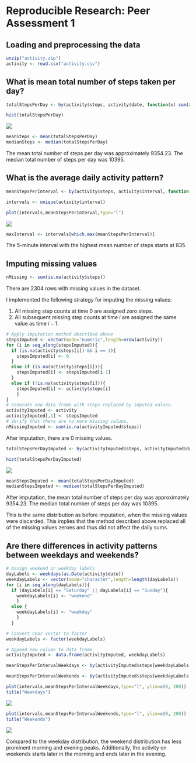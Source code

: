 # Reproducible Research: Peer Assessment 1


## Loading and preprocessing the data


```r
unzip("activity.zip")
activity <- read.csv("activity.csv")
```

## What is mean total number of steps taken per day?


```r
totalStepsPerDay <- by(activity$steps, activity$date, function(x) sum(x, na.rm=TRUE))

hist(totalStepsPerDay)
```

![](PA1_template_files/figure-html/unnamed-chunk-2-1.png) 

```r
meanSteps <- mean(totalStepsPerDay)
medianSteps <- median(totalStepsPerDay)
```
The mean total number of steps per day was approximately 9354.23. 
The median total number of steps per day was 10395.

## What is the average daily activity pattern?

```r
meanStepsPerInterval <- by(activity$steps, activity$interval, function(x) mean(x, na.rm=TRUE))

intervals <- unique(activity$interval)

plot(intervals,meanStepsPerInterval,type="l")
```

![](PA1_template_files/figure-html/unnamed-chunk-3-1.png) 

```r
maxInterval <- intervals[which.max(meanStepsPerInterval)]
```

The 5-minute interval with the highest mean number of steps starts at 835.

## Imputing missing values


```r
nMissing <- sum(is.na(activity$steps))
```

There are 2304 rows with missing values in the dataset.

I implemented the following strategy for imputing the missing values:  
1. All missing step counts at time 0 are assigned zero steps.  
2. All subsequent missing step counts at time $i$ are assigned the same value
as time $i-1$.  


```r
# Apply imputation method described above
stepsImputed <- vector(mode="numeric",length=nrow(activity))
for (i in seq_along(stepsImputed)){
  if (is.na(activity$steps[i]) && i == 1){
    stepsImputed[i] <- 0
  }
  else if (is.na(activity$steps[i])){
    stepsImputed[i] <- stepsImputed[i-1]
  }
  else if (!is.na(activity$steps[i])){
    stepsImputed[i] <- activity$steps[i]
    }
}
# Generate new data frame with steps replaced by imputed values.
activityImputed <- activity
activityImputed[,1] <- stepsImputed
# Verify that there are no more missing values. 
nMissingImputed <- sum(is.na(activityImputed$steps))
```

After imputation, there are 0 missing values.


```r
totalStepsPerDayImputed <- by(activityImputed$steps, activityImputed$date, function(x) sum(x))

hist(totalStepsPerDayImputed)
```

![](PA1_template_files/figure-html/unnamed-chunk-6-1.png) 

```r
meanStepsImputed <- mean(totalStepsPerDayImputed)
medianStepsImputed <- median(totalStepsPerDayImputed)
```

After imputation, the mean total number of steps per day
was approximately 9354.23. 
The median total number of steps per day was 10395.  

This is the same distribution as before imputation, when
the missing values were discarded. This implies that the
method described above replaced all of the missing values
zeroes and thus did not affect the daily sums.


## Are there differences in activity patterns between weekdays and weekends?


```r
# Assign weekend or weekday labels
dayLabels <- weekdays(as.Date(activity$date))
weekdayLabels <- vector(mode="character",length=length(dayLabels))
for (i in seq_along(dayLabels)){
  if (dayLabels[i] == "Saturday" || dayLabels[i] == "Sunday"){
    weekdayLabels[i] <- "weekend"
    }
  else {
    weekdayLabels[i] <- "weekday"
    }  
  }

# Convert char vector to factor
weekdayLabels <- factor(weekdayLabels) 

# Append new column to data frame
activityImputed <- data.frame(activityImputed, weekdayLabels)

meanStepsPerIntervalWeekdays <- by(activityImputed$steps[weekdayLabels == "weekday"], activityImputed$interval[weekdayLabels == "weekday"], function(x) mean(x))

meanStepsPerIntervalWeekends <- by(activityImputed$steps[weekdayLabels == "weekend"], activityImputed$interval[weekdayLabels == "weekend"], function(x) mean(x))

plot(intervals,meanStepsPerIntervalWeekdays,type="l", ylim=c(0, 200))
title("Weekdays")
```

![](PA1_template_files/figure-html/unnamed-chunk-7-1.png) 

```r
plot(intervals,meanStepsPerIntervalWeekends,type="l", ylim=c(0, 200))
title("Weekends")
```

![](PA1_template_files/figure-html/unnamed-chunk-7-2.png) 

Compared to the weekday distribution, the weekend distribution has less prominent morning and evening peaks. Additionally, the activity on weekends starts later in the morning and ends later in the evening.
